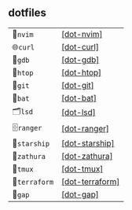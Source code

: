 ## dotfiles

<div align="center">

|               |                                                         |
| ------------- | ------------------------------------------------------- |
| 📝`nvim`      | [[dot-nvim]](./src/linux/dot-nvim/nvim/)                |
| 🌐`curl`      | [[dot-curl]](./src/linux/dot-curl/curl/)                |
| 🐞`gdb`       | [[dot-gdb]](./src/linux/dot-gdb/gdb/)                   |
| 🧫`htop`      | [[dot-htop]](./src/linux/dot-htop/htop/)                |
| 🐙`git`       | [[dot-git]](./src/linux/dot-git/git/)                   |
| 🦇`bat`       | [[dot-bat]](./src/linux/dot-bat/bat/)                   |
| 🗂️`lsd`       | [[dot-lsd]](./src/linux/dot-lsd/lsd/)                   |
| 🗄️`ranger`    | [[dot-ranger]](./src/linux/dot-ranger/ranger/)          |
| 🚀`starship`  | [[dot-starship]](./src/linux/dot-starship/starship/)    |
| 📖`zathura`   | [[dot-zathura]](./src/linux/dot-zathura/zathura/)       |
| 🔲`tmux`      | [[dot-tmux]](./src/linux/dot-tmux/tmux/)                |
| 🔨`terraform` | [[dot-terraform]](./src/linux/dot-terraform/terraform/) |
| 🧮`gap`       | [[dot-gap]](./src/linux/dot-gap/gap/)                   |

</div>

